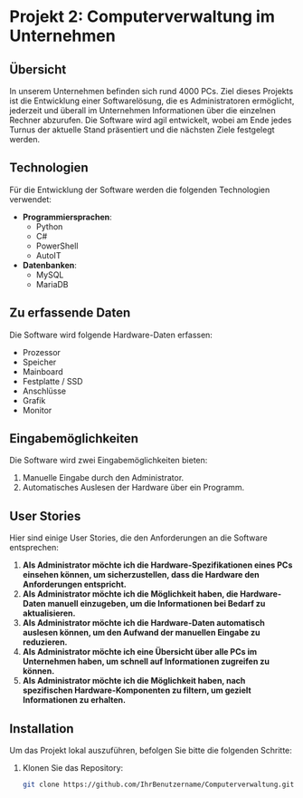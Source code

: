 # Projekt 2: Computerverwaltung im Unternehmen

## Übersicht

In unserem Unternehmen befinden sich rund 4000 PCs. Ziel dieses Projekts ist die Entwicklung einer Softwarelösung, die es Administratoren ermöglicht, jederzeit und überall im Unternehmen Informationen über die einzelnen Rechner abzurufen. Die Software wird agil entwickelt, wobei am Ende jedes Turnus der aktuelle Stand präsentiert und die nächsten Ziele festgelegt werden.

## Technologien

Für die Entwicklung der Software werden die folgenden Technologien verwendet:

- **Programmiersprachen**: 
  - Python
  - C#
  - PowerShell
  - AutoIT
- **Datenbanken**: 
  - MySQL
  - MariaDB

## Zu erfassende Daten

Die Software wird folgende Hardware-Daten erfassen:

- Prozessor
- Speicher
- Mainboard
- Festplatte / SSD
- Anschlüsse
- Grafik
- Monitor

## Eingabemöglichkeiten

Die Software wird zwei Eingabemöglichkeiten bieten:

1. Manuelle Eingabe durch den Administrator.
2. Automatisches Auslesen der Hardware über ein Programm.

## User Stories

Hier sind einige User Stories, die den Anforderungen an die Software entsprechen:

1. **Als Administrator möchte ich die Hardware-Spezifikationen eines PCs einsehen können, um sicherzustellen, dass die Hardware den Anforderungen entspricht.**
2. **Als Administrator möchte ich die Möglichkeit haben, die Hardware-Daten manuell einzugeben, um die Informationen bei Bedarf zu aktualisieren.**
3. **Als Administrator möchte ich die Hardware-Daten automatisch auslesen können, um den Aufwand der manuellen Eingabe zu reduzieren.**
4. **Als Administrator möchte ich eine Übersicht über alle PCs im Unternehmen haben, um schnell auf Informationen zugreifen zu können.**
5. **Als Administrator möchte ich die Möglichkeit haben, nach spezifischen Hardware-Komponenten zu filtern, um gezielt Informationen zu erhalten.**

## Installation

Um das Projekt lokal auszuführen, befolgen Sie bitte die folgenden Schritte:

1. Klonen Sie das Repository:
   ```bash
   git clone https://github.com/IhrBenutzername/Computerverwaltung.git
